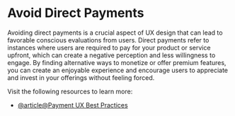 # Avoid Direct Payments

Avoiding direct payments is a crucial aspect of UX design that can lead to favorable conscious evaluations from users. Direct payments refer to instances where users are required to pay for your product or service upfront, which can create a negative perception and less willingness to engage. By finding alternative ways to monetize or offer premium features, you can create an enjoyable experience and encourage users to appreciate and invest in your offerings without feeling forced.

Visit the following resources to learn more:

- [@article@Payment UX Best Practices](https://gocardless.com/guides/posts/payment-ux-best-practices/)
